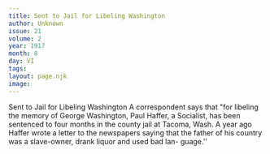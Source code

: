 ```yaml
---
title: Sent to Jail for Libeling Washington
author: Unknown
issue: 21
volume: 2
year: 1917
month: 8
day: VI
tags:
layout: page.njk
image:
---
```

Sent to Jail for Libeling Washington   A correspondent says that "for libeling the memory of George Washington, Paul Haffer, a Socialist, has been sentenced to four months in the county jail at Tacoma, Wash. A year ago Haffer wrote a letter to the newspapers saying that the father of his country was a slave-owner, drank liquor and used bad lan- guage.''   

